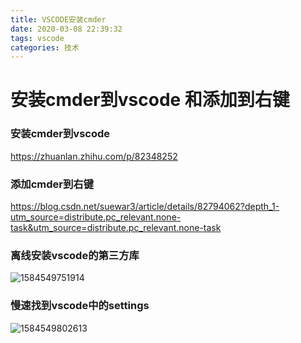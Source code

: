 ```yaml
---
title: VSCODE安装cmder
date: 2020-03-08 22:39:32
tags: vscode
categories: 技术
---
```

# 安装cmder到vscode 和添加到右键

 

### 安装cmder到vscode

 https://zhuanlan.zhihu.com/p/82348252 

### 添加cmder到右键

  https://blog.csdn.net/suewar3/article/details/82794062?depth_1-utm_source=distribute.pc_relevant.none-task&utm_source=distribute.pc_relevant.none-task 

### 离线安装vscode的第三方库

![1584549751914](C:\Users\bailiqi\AppData\Roaming\Typora\typora-user-images\1584549751914.png)

### 慢速找到vscode中的settings

![1584549802613](C:\Users\bailiqi\AppData\Roaming\Typora\typora-user-images\1584549802613.png)